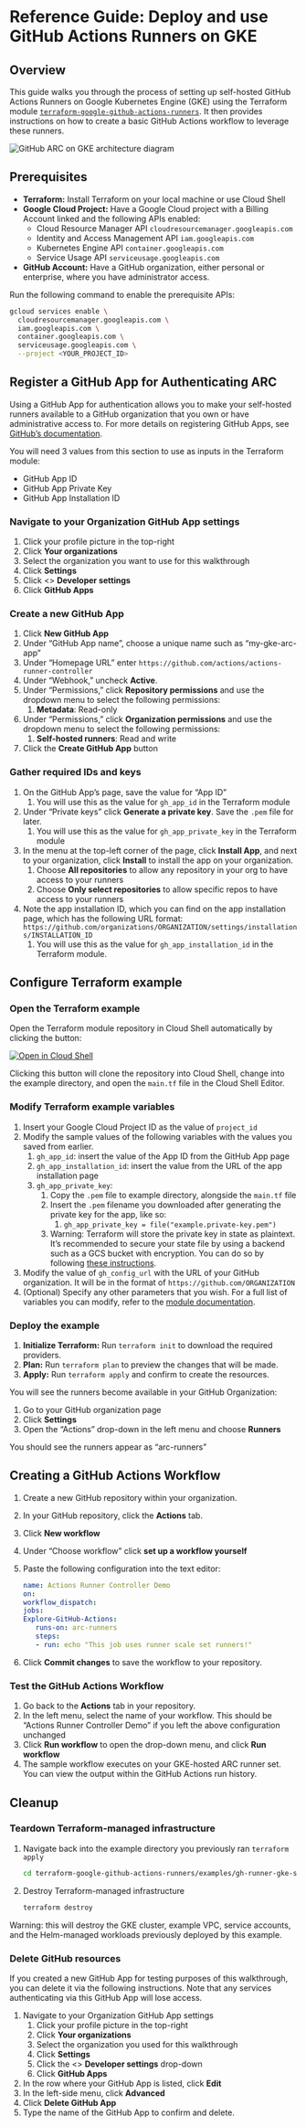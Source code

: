 # Reference Guide: Deploy and use GitHub Actions Runners on GKE

## Overview

This guide walks you through the process of setting up self-hosted GitHub
Actions Runners on Google Kubernetes Engine (GKE) using the Terraform module
[`terraform-google-github-actions-runners`](https://github.com/terraform-google-modules/terraform-google-github-actions-runners).
It then provides instructions on how to create a basic GitHub Actions workflow
to leverage these runners.

![GitHub ARC on GKE architecture diagram](./gh-runners-gke.png)

## Prerequisites

- **Terraform:** Install Terraform on your local machine or use Cloud Shell
- **Google Cloud Project:** Have a Google Cloud project with a Billing Account
  linked and the following APIs enabled:
    - Cloud Resource Manager API `cloudresourcemanager.googleapis.com`
    - Identity and Access Management API `iam.googleapis.com`
    - Kubernetes Engine API `container.googleapis.com`
    - Service Usage API `serviceusage.googleapis.com`
- **GitHub Account:** Have a GitHub organization, either personal or enterprise,
  where you have administrator access.

Run the following command to enable the prerequisite APIs:

```bash
gcloud services enable \
  cloudresourcemanager.googleapis.com \
  iam.googleapis.com \
  container.googleapis.com \
  serviceusage.googleapis.com \
  --project <YOUR_PROJECT_ID>
```

## Register a GitHub App for Authenticating ARC

Using a GitHub App for authentication allows you to make your self-hosted
runners available to a GitHub organization that you own or have administrative
access to. For more details on registering GitHub Apps, see
[GitHub’s documentation](https://docs.github.com/en/apps/creating-github-apps/registering-a-github-app/registering-a-github-app).

You will need 3 values from this section to use as inputs in the Terraform
module:

- GitHub App ID
- GitHub App Private Key
- GitHub App Installation ID

### Navigate to your Organization GitHub App settings

1.  Click your profile picture in the top-right
2.  Click **Your organizations**
3.  Select the organization you want to use for this walkthrough
4.  Click **Settings**
5.  Click \<\> **Developer settings**
6.  Click **GitHub Apps**

### Create a new GitHub App

1.  Click **New GitHub App**
2.  Under “GitHub App name”, choose a unique name such as “my-gke-arc-app”
3.  Under “Homepage URL” enter
    `https://github.com/actions/actions-runner-controller`
4.  Under “Webhook,” uncheck **Active**.
5.  Under “Permissions,” click **Repository permissions** and use the dropdown
    menu to select the following permissions:
    1.  **Metadata**: Read-only
6.  Under “Permissions,” click **Organization permissions** and use the dropdown
    menu to select the following permissions:
    1.  **Self-hosted runners**: Read and write
7.  Click the **Create GitHub App** button

### Gather required IDs and keys

1.  On the GitHub App’s page, save the value for “App ID”
    1.  You will use this as the value for `gh_app_id` in the Terraform module
2.  Under “Private keys” click **Generate a private key**. Save the `.pem` file
    for later.
    1.  You will use this as the value for `gh_app_private_key` in the Terraform
        module
3.  In the menu at the top-left corner of the page, click **Install App**, and
    next to your organization, click **Install** to install the app on your
    organization.
    1.  Choose **All repositories** to allow any repository in your org to have
        access to your runners
    2.  Choose **Only select repositories** to allow specific repos to have
        access to your runners
4.  Note the app installation ID, which you can find on the app installation
    page, which has the following URL format:
    `https://github.com/organizations/ORGANIZATION/settings/installations/INSTALLATION_ID`
    1.  You will use this as the value for `gh_app_installation_id` in the
        Terraform module.

## Configure Terraform example

### Open the Terraform example

Open the Terraform module repository in Cloud Shell automatically by clicking
the button:

[![Open in Cloud Shell](https://gstatic.com/cloudssh/images/open-btn.svg)](https://shell.cloud.google.com/cloudshell/editor?cloudshell_git_repo=https%3A%2F%2Fgithub.com%2Fterraform-google-modules%2Fterraform-google-github-actions-runners&cloudshell_git_branch=master&cloudshell_open_in_editor=examples%2Fgh-runner-gke-simple%2Fmain.tf&cloudshell_workspace=examples%2Fgh-runner-gke-simple)

Clicking this button will clone the repository into Cloud Shell, change into the
example directory, and open the `main.tf` file in the Cloud Shell Editor.

### Modify Terraform example variables

1.  Insert your Google Cloud Project ID as the value of `project_id`
2.  Modify the sample values of the following variables with the values you
    saved from earlier.
    1.  `gh_app_id`: insert the value of the App ID from the GitHub App page
    2.  `gh_app_installation_id`: insert the value from the URL of the app
        installation page
    3.  `gh_app_private_key`:
        1.  Copy the `.pem` file to example directory, alongside the `main.tf`
            file
        2.  Insert the `.pem` filename you downloaded after generating the
            private key for the app, like so:
            1.  `gh_app_private_key = file("example.private-key.pem")`
        3.  Warning: Terraform will store the private key in state as plaintext.
            It’s recommended to secure your state file by using a backend such
            as a GCS bucket with encryption. You can do so by following
            [these instructions](https://cloud.google.com/docs/terraform/best-practices/security).
3.  Modify the value of `gh_config_url` with the URL of your GitHub
    organization. It will be in the format of `https://github.com/ORGANIZATION`
4.  (Optional) Specify any other parameters that you wish. For a full list of
    variables you can modify, refer to the
    [module documentation](https://github.com/terraform-google-modules/terraform-google-github-actions-runners/tree/master/modules/gh-runner-gke#inputs).

### Deploy the example

1.  **Initialize Terraform:** Run `terraform init` to download the required
    providers.
2.  **Plan:** Run `terraform plan` to preview the changes that will be made.
3.  **Apply:** Run `terraform apply` and confirm to create the resources.

You will see the runners become available in your GitHub Organization:

1.  Go to your GitHub organization page
2.  Click **Settings**
3.  Open the “Actions” drop-down in the left menu and choose **Runners**

You should see the runners appear as “arc-runners”

## Creating a GitHub Actions Workflow

1.  Create a new GitHub repository within your organization.
2.  In your GitHub repository, click the **Actions** tab.
3.  Click **New workflow**
4.  Under “Choose workflow” click **set up a workflow yourself**
5.  Paste the following configuration into the text editor:

    ```yaml
    name: Actions Runner Controller Demo
    on:
    workflow_dispatch:
    jobs:
    Explore-GitHub-Actions:
       runs-on: arc-runners
       steps:
       - run: echo "This job uses runner scale set runners!"
    ```

6.  Click **Commit changes** to save the workflow to your repository.

### Test the GitHub Actions Workflow

1.  Go back to the **Actions** tab in your repository.
2.  In the left menu, select the name of your workflow. This should be “Actions
    Runner Controller Demo” if you left the above configuration unchanged
3.  Click **Run workflow** to open the drop-down menu, and click **Run
    workflow**
4.  The sample workflow executes on your GKE-hosted ARC runner set. You can view
    the output within the GitHub Actions run history.

## Cleanup

### Teardown Terraform-managed infrastructure

1.  Navigate back into the example directory you previously ran
    `terraform apply`

    ```bash
    cd terraform-google-github-actions-runners/examples/gh-runner-gke-simple/
    ```

2.  Destroy Terraform-managed infrastructure

    ```bash
    terraform destroy
    ```

Warning: this will destroy the GKE cluster, example VPC, service accounts, and
the Helm-managed workloads previously deployed by this example.

### Delete GitHub resources

If you created a new GitHub App for testing purposes of this walkthrough, you
can delete it via the following instructions. Note that any services
authenticating via this GitHub App will lose access.

1.  Navigate to your Organization GitHub App settings
    1.  Click your profile picture in the top-right
    2.  Click **Your organizations**
    3.  Select the organization you used for this walkthrough
    4.  Click **Settings**
    5.  Click the \<\> **Developer settings** drop-down
    6.  Click **GitHub Apps**
2.  In the row where your GitHub App is listed, click **Edit**
3.  In the left-side menu, click **Advanced**
4.  Click **Delete GitHub App**
5.  Type the name of the GitHub App to confirm and delete.
